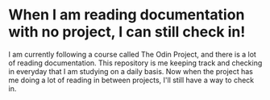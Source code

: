 # When I am reading documentation with no project, I can still check in!

I am currently following a course called The Odin Project, and there is a lot of reading documentation.
This repository is me keeping track and checking in everyday that I am studying on a daily basis.
Now when the project has me doing a lot of reading in between projects, I'll still have a way to check in.
